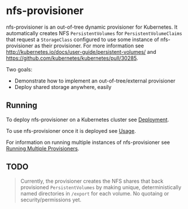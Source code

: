 # nfs-provisioner
nfs-provisioner is an out-of-tree dynamic provisioner for Kubernetes. It automatically creates NFS `PersistentVolumes` for `PersistentVolumeClaims` that request a `StorageClass` configured to use some instance of nfs-provisioner as their provisioner. For more information see http://kubernetes.io/docs/user-guide/persistent-volumes/ and https://github.com/kubernetes/kubernetes/pull/30285.

Two goals:
* Demonstrate how to implement an out-of-tree/external provisioner
* Deploy shared storage anywhere, easily

## Running
To deploy nfs-provisioner on a Kubernetes cluster see [Deployment](docs/deployment.md).

To use nfs-provisioner once it is deployed see [Usage](docs/usage.md).

For information on running multiple instances of nfs-provisioner see [Running Multiple Provisioners](docs/multiple.md).

## TODO
>Currently, the provisioner creates the NFS shares that back provisioned `PersistentVolumes` by making unique, deterministically named directories in `/export` for each volume. No quotaing or security/permissions yet.

